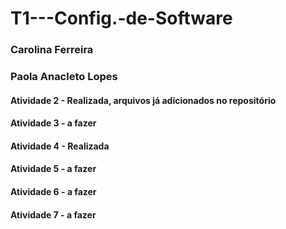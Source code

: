 # T1---Config.-de-Software
### Carolina Ferreira
### Paola Anacleto Lopes

#### Atividade 2 - Realizada, arquivos já adicionados no repositório
#### Atividade 3 - a fazer
#### Atividade 4 - Realizada
#### Atividade 5 - a fazer
#### Atividade 6 - a fazer
#### Atividade 7 - a fazer
